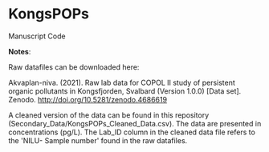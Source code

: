 # KongsPOPs

Manuscript Code

**Notes**: 

Raw datafiles can be downloaded here:

Akvaplan-niva. (2021). Raw lab data for COPOL II study of persistent organic pollutants in  Kongsfjorden, Svalbard (Version 1.0.0) [Data set]. Zenodo.
http://doi.org/10.5281/zenodo.4686619 

A cleaned version of the data can be found in this repository (Secondary_Data/KongsPOPs_Cleaned_Data.csv). The data are presented in concentrations (pg/L). The Lab_ID column in the cleaned data file refers to the 'NILU- Sample number' found in the raw datafiles. 
